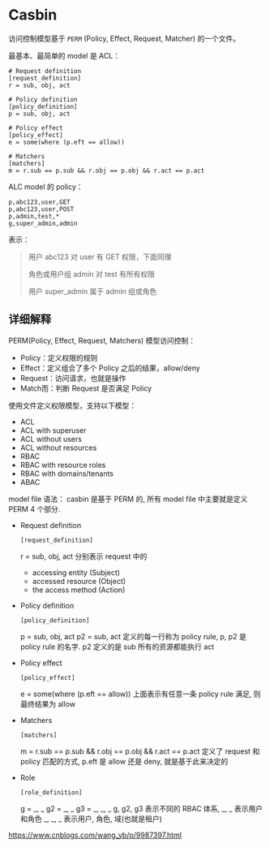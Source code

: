 # Casbin

访问控制模型基于 `PERM` (Policy, Effect, Request, Matcher) 的一个文件。

最基本、最简单的 model 是 ACL：

```
# Request definition
[request_definition]
r = sub, obj, act

# Policy definition
[policy_definition]
p = sub, obj, act

# Policy effect
[policy_effect]
e = some(where (p.eft == allow))

# Matchers
[matchers]
m = r.sub == p.sub && r.obj == p.obj && r.act == p.act

```

ALC model 的 policy：
```
p,abc123,user,GET
p,abc123,user,POST
p,admin,test,*
g,super_admin,admin
```

表示：
> 用户 abc123 对 user 有 GET 权限，下面同理
>
> 角色或用户组 admin 对 test 有所有权限
>
> 用户 super_admin 属于 admin 组或角色

## 详细解释

PERM(Policy, Effect, Request, Matchers) 模型访问控制：
- Policy：定义权限的规则
- Effect：定义组合了多个 Policy 之后的结果，allow/deny
- Request：访问请求，也就是操作
- Match而：判断 Request 是否满足 Policy


使用文件定义权限模型，支持以下模型：
- ACL
- ACL with superuser
- ACL without users
- ACL without resources
- RBAC
- RBAC with resource roles
- RBAC with domains/tenants
- ABAC

model file 语法：
casbin 是基于 PERM 的, 所有 model file 中主要就是定义 PERM 4 个部分.

- Request definition

    `[request_definition]`
    
    r = sub, obj, act
    分别表示 request 中的
    
    - accessing entity (Subject)
    - accessed resource (Object)
    - the access method (Action)

- Policy definition

    `[policy_definition]`
    
    p = sub, obj, act
    p2 = sub, act
    定义的每一行称为 policy rule, p, p2 是 policy rule 的名字. p2 定义的是 sub 所有的资源都能执行 act

- Policy effect

    `[policy_effect]`
    
    e = some(where (p.eft == allow))
    上面表示有任意一条 policy rule 满足, 则最终结果为 allow

- Matchers

    `[matchers]`
    
    m = r.sub == p.sub && r.obj == p.obj && r.act == p.act
    定义了 request 和 policy 匹配的方式, p.eft 是 allow 还是 deny, 就是基于此来决定的

- Role

    `[role_definition]`
    
    g = _, _
    g2 = _, _
    g3 = _, _, _
    g, g2, g3 表示不同的 RBAC 体系, _, _ 表示用户和角色 _, _, _ 表示用户, 角色, 域(也就是租户)


https://www.cnblogs.com/wang_yb/p/9987397.html